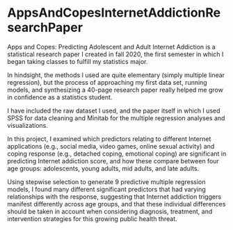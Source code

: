 # AppsAndCopesInternetAddictionResearchPaper
Apps and Copes: Predicting Adolescent and Adult Internet Addiction is a statistical research paper I created in fall 2020, the first semester in which I began taking classes to fulfill my statistics major. 

In hindsight, the methods I used are quite elementary (simply multiple linear regression), but the process of approaching my first data set, running models, and synthesizing a 40-page research paper really helped me grow in confidence as a statistics student. 

I have included the raw dataset I used, and the paper itself in  which I used SPSS for data cleaning and Minitab for the multiple regression analyses and visualizations. 

In this project, I examined which predictors relating to different Internet applications (e.g., social media, video games, online sexual activity) and coping response (e.g., detached coping, emotional coping) are significant in predicting Internet addiction score, and how these  compare between four age groups: adolescents, young adults, mid adults, and late adults. 

Using stepwise selection to generate 9 predictive multiple regression models, I found many different significant predictors that had varying relationships with the response, suggesting that Internet addiction triggers manifest differently across age groups, and that these individual differences should be taken in account when considering diagnosis, treatment, and intervention strategies for this growing public health threat. 
